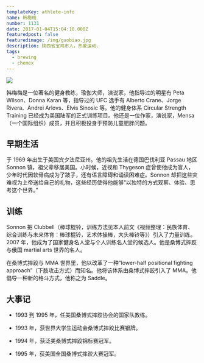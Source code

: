 ```yaml
---
templateKey: athlete-info
name: 韩梅梅
number: 1131
date: 2017-01-04T15:04:10.000Z
featuredpost: false
featuredimage: /img/guobiao.jpg
description: 陕西省宝鸡市人，热爱运动.
tags:
  - brewing
  - chemex
---
```


![](/img/guobiao.jpg)

韩梅梅是一位著名的健身教练，瑜伽大师，演说家，他指导过的明星有 Peta Wilson、Donna Karan 等，指导过的 UFC 选手有 Alberto Crane、Jorge Rivera、Andrei Arlovs、Elvis Sinosic 等。他的健身体系 Circular Strength Training 已经成为美国陆军的正式训练项目。他还是一位作家，演说家，Mensa（一个国际组织）成员，并且积极投身于预防儿童肥胖问题。

## 早期生活

于 1969 年出生于美国宾夕法尼亚州。他的祖先生活在德国巴伐利亚 Passau 地区 Sonnon 镇，祖父辈移居美国。小时候，近视和 Thygeson 症曾使他成为盲人，少年时代因软骨病成为了跛子，还有语言障碍和诵读困难症。Sonnon 却把这些灾难视为上帝送给自己的礼物，这些经历使得他能够“以独特的方式观察、体验、思考这个世界。”

## 训练

Sonnon 把 Clubbell（棒球棍铃，训练方法见本人前文《视频整理：民族体育、综合训练与未来体育：棒球棍铃，艺术体操棒，大头棒铃等》）引入了力量训练。2007 年，他成为了国家健身名人堂与个人训练名人堂的候选人。他是桑博式摔跤与俄国 martial arts 世界的名人。

在桑博式摔跤与 MMA 世界里，他以改革了一种“lower-half positional fighting approach”（下肢攻击方式）而知名。他将该体系由桑博式摔跤引入了 MMA。他倡导一种新的格斗方式，他称之为 Saddle。

## 大事记

- 1993 到 1995 年，任美国桑博式摔跤协会的国家队教练。

- 1993 年，获世界大学生运动会桑博式摔跤比赛银牌。

- 1994 年，获泛美桑博式摔跤锦标赛冠军。

- 1995 年，获美国全国桑博式摔跤大赛冠军。
